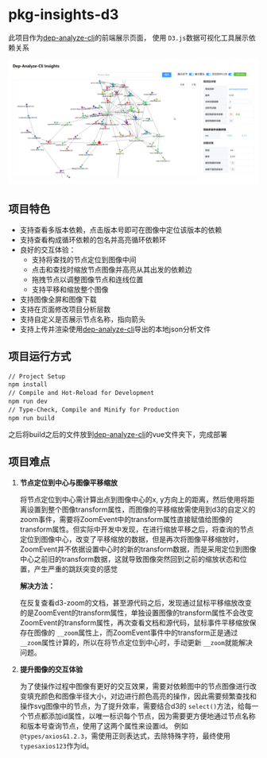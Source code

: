 # pkg-insights-d3

此项目作为[dep-analyze-cli](https://github.com/15871687941/dep-analyze-cli-sourcecode)的前端展示页面， 使用 `D3.js`数据可视化工具展示依赖关系

![screenshot](docs/images/screenshot.png)

## 项目特色

* 支持查看多版本依赖，点击版本号即可在图像中定位该版本的依赖
* 支持查看构成循环依赖的包名并高亮循环依赖环
* 良好的交互体验：
  * 支持将查找的节点定位到图像中间
  * 点击和查找时缩放节点图像并高亮从其出发的依赖边
  * 拖拽节点以调整图像节点和连线位置
  * 支持平移和缩放整个图像
* 支持图像全屏和图像下载
* 支持在页面修改项目分析层数
* 支持自定义是否展示节点名称，指向箭头
* 支持上传并渲染使用[dep-analyze-cli](https://github.com/15871687941/dep-analyze-cli-sourcecode)导出的本地json分析文件
    
## 项目运行方式

```sh
// Project Setup
npm install
// Compile and Hot-Reload for Development
npm run dev
// Type-Check, Compile and Minify for Production
npm run build
```

之后将build之后的文件放到[dep-analyze-cli](https://github.com/15871687941/dep-analyze-cli-sourcecode)的vue文件夹下，完成部署

## 项目难点

1. **节点定位到中心与图像平移缩放**

   将节点定位到中心需计算出点到图像中心的x, y方向上的距离，然后使用将距离设置到整个图像transform属性，而图像的平移缩放需使用到d3的自定义的zoom事件，需要将ZoomEvent中的transform属性直接赋值给图像的transform属性。但实际中开发中发现，在进行缩放平移之后，将查询的节点定位到图像中心，改变了平移缩放的数据，但是再次将图像平移缩放时，ZoomEvent并不依据设置中心时的新的transform数据，而是采用定位到图像中心之前旧的transform数据，这就导致图像突然回到之前的缩放状态和位置，产生严重的跳跃突变的感觉

   **解决方法：**

    在反复查看d3-zoom的文档，甚至源代码之后，发现通过鼠标平移缩放改变的是ZoomEvent的transform属性，单独设置图像的transform属性不会改变ZoomEvent的transform属性，再次查看文档和源代码，鼠标事件平移缩放保存在图像的 `__zoom`属性上，而ZoomEvent事件中的transform正是通过 `__zoom`属性计算的，所以在将节点定位到中心时，手动更新 `__zoom`就能解决问题。

2. **提升图像的交互体验**

   为了使操作过程中图像有更好的交互效果，需要对依赖图中的节点图像进行改变填充颜色和图像半径大小，对边进行颜色高亮的操作，因此需要频繁查找和操作svg图像中的节点，为了提升效率，需要结合d3的 `select()`方法，给每一个节点都添加id属性，以唯一标识每个节点，因为需要更方便地通过节点名称和版本号查询节点，使用了这两个属性来设置id。 例如 `@types/axios&1.2.3`，需使用正则表达式，去除特殊字符，最终使用 `typesaxios123`作为id。
